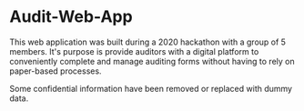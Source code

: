# Audit-Web-App
This web application was built during a 2020 hackathon with a group of 5 members. 
It's purpose is provide auditors with a digital platform to conveniently complete and manage auditing forms without having to rely on paper-based processes. 

Some confidential information have been removed or replaced with dummy data.
